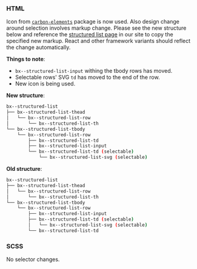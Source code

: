 ### HTML

Icon from [`carbon-elements`](https://github.com/IBM/carbon-elements) package is now used. Also design change around selection involves markup change. Please see the new structure below and reference the [structured list page](https://next.carbondesignsystem.com/components/structured-list/code) in our site to copy the specified new markup. React and other framework variants should reflect the change automatically.

**Things to note**:

- `bx--structured-list-input` withing the tbody rows has moved.
- Selectable rows' SVG `td` has moved to the end of the row.
- New icon is being used.

**New structure**:

```bash
bx--structured-list
├── bx--structured-list-thead
│   └── bx--structured-list-row
│       └── bx--structured-list-th
└── bx--structured-list-tbody
    └── bx--structured-list-row
        ├── bx--structured-list-td
        ├── bx--structured-list-input
        └── bx--structured-list-td (selectable)
            └── bx--structured-list-svg (selectable)
```

**Old structure**:

```bash
bx--structured-list
├── bx--structured-list-thead
│   └── bx--structured-list-row
│       └── bx--structured-list-th
└── bx--structured-list-tbody
    └── bx--structured-list-row
        ├── bx--structured-list-input
        ├── bx--structured-list-td (selectable)
        │   └── bx--structured-list-svg (selectable)
        └── bx--structured-list-td
```

### SCSS

No selector changes.
